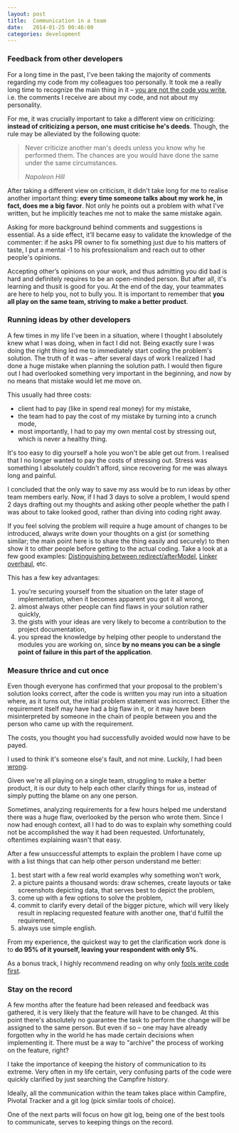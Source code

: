 ```yaml
---
layout: post
title:  Communication in a team
date:   2014-01-25 00:46:00
categories: development
---
```

### Feedback from other developers

For a long time in the past, I've been taking the majority of comments regarding my code from my colleagues too personally. It took me a really long time to recognize the main thing in it – [you are not the code you write](http://sstephenson.us/posts/you-are-not-your-code), i.e. the comments I receive are about my code, and not about my personality.

For me, it was crucially important to take a different view on criticizing: **instead of criticizing a person, one must criticise he's deeds**. Though, the rule may be alleviated by the following quote:

> Never criticize another man's deeds unless you know why he performed them. The chances are you would have done the same under the same circumstances.
> <footer><cite title="Napoleon Hill">Napoleon Hill</cite></footer>

After taking a different view on criticism, it didn't take long for me to realise another important thing: **every time someone talks about my work he, in fact, does me a big favor**. Not only he points out a problem with what I've written, but he implicitly teaches me not to make the same mistake again.

Asking for more background behind comments and suggestions is essential. As a side effect, it’ll became easy to validate the knowledge of the commenter: if he asks PR owner to fix something just due to his matters of taste, I put a mental -1 to his professionalism and reach out to other people's opinions.

Accepting other’s opinions on your work, and thus admitting you did bad is hard and definitely requires to be an open-minded person. But after all, it's learning and thusit is good for you. At the end of the day, your teammates are here to help you, not to bully you. It is important to remember that **you all play on the same team, striving to make a better product**.

### Running ideas by other developers

A few times in my life I've been in a situation, where I thought I absolutely knew what I was doing, when in fact I did not. Being exactly sure I was doing the right thing led me to immediately start coding the problem's solution. The truth of it was – after several days of work I realized I had done a huge mistake when planning the solution path. I would then figure out I had overlooked something very important in the beginning, and now by no means that mistake would let me move on.

This usually had three costs:

* client had to pay (like in spend real money) for my mistake,
* the team had to pay the cost of my mistake by turning into a crunch mode,
* most importantly, I had to pay my own mental cost by stressing out, which is never a healthy thing.

It's too easy to dig yourself a hole you won't be able get out from. I realised that I no longer wanted to pay the costs of stressing out. Stress was something I absolutely couldn't afford, since recovering for me was always long and painful.

I concluded that the only way to save my ass would be to run ideas by other team members early. Now, if I had 3 days to solve a problem, I would spend 2 days drafting out my thoughts and asking other people whether the path I was about to take looked good, rather than diving into coding right away.

If you feel solving the problem will require a huge amount of changes to be introduced, always write down your thoughts on a gist (or something similar; the main point here is to share the thing easily and securely) to then show it to other people before getting to the actual coding. Take a look at a few good examples: [Distinguishing between redirect/afterModel](https://gist.github.com/machty/7676934), [Linker overhaul](https://docs.google.com/document/d/1xN-g6qjjWflecSP08LNgh2uFsKjWb-rR9KA11ip_DIE/edit), etc.

This has a few key advantages:

1. you're securing yourself from the situation on the later stage of implementation, when it becomes apparent you got it all wrong,
2. almost always other people can find flaws in your solution rather quickly,
3. the gists with your ideas are very likely to become a contribution to the project documentation,
4. you spread the knowledge by helping other people to understand the modules you are working on, since **by no means you can be a single point of failure in this part of the application**.

### Measure thrice and cut once

Even though everyone has confirmed that your proposal to the problem's solution looks correct, after the code is written you may run into a situation where, as it turns out, the initial problem statement was incorrect. Either the requirement itself may have had a big flaw in it, or it may have been misinterpreted by someone in the chain of people between you and the person who came up with the requirement.

The costs, you thought you had successfully avoided would now have to be payed.

I used to think it's someone else's fault, and not mine. Luckily, I had been [wrong](http://sivers.org/my-fault).

Given we're all playing on a single team, struggling to make a better product, it is our duty to help each other clarify things for us, instead of simply putting the blame on any one person.

Sometimes, analyzing requirements for a few hours helped me understand there was a huge flaw, overlooked by the person who wrote them. Since I now had enough context, all I had to do was to explain why something could not be accomplished the way it had been requested. Unfortunately, oftentimes explaining wasn't that easy.

After a few unsuccessful attempts to explain the problem I have come up with a list things that can help other person understand me better:

1. best start with a few real world examples why something won't work,
2. a picture paints a thousand words: draw schemes, create layouts or take screenshots depicting data, that serves best to depict the problem,
3. come up with a few options to solve the problem,
4. commit to clarify every detail of the bigger picture, which will very likely result in replacing requested feature with another one, that'd fulfill the requirement,
5. always use simple english.

From my experience, the quickest way to get the clarification work done is to **do 95% of it yourself, leaving your respondent with only 5%**.

As a bonus track, I highly recommend reading on why only [fools write code first](http://blog.reemer.com/why-only-fools-write-code-first).

### Stay on the record

A few months after the feature had been released and feedback was gathered, it is very likely that the feature will have to be changed. At this point there's absolutely no guarantee the task to perform the change will be assigned to the same person. But even if so – one may have already forgotten why in the world he has made certain decisions when implementing it. There must be a way to "archive" the process of working on the feature, right?

I take the importance of keeping the history of communication to its extreme. Very often in my life certain, very confusing parts of the code were quickly clarified by just searching the Campfire history.

Ideally, all the communication within the team takes place within Campfire, Pivotal Tracker and a git log (pick similar tools of choice).

One of the next parts will focus on how git log, being one of the best tools to communicate, serves to keeping things on the record.

